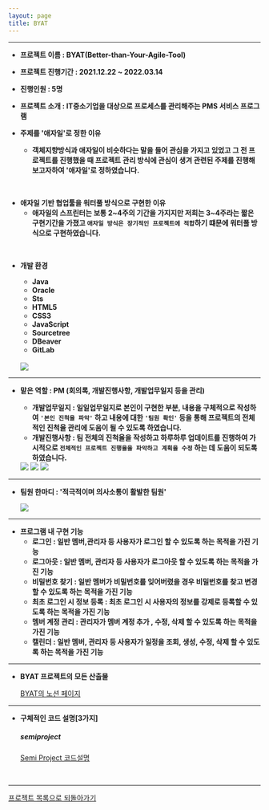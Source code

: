 ```yaml
---
layout: page
title: BYAT
---
```

***

- **프로젝트 이름 : BYAT(Better-than-Your-Agile-Tool)**  

- **프로젝트 진행기간 : 2021.12.22 ~ 2022.03.14**

- **진행인원 : 5명**

- **프로젝트 소개 : IT중소기업을 대상으로 프로세스를 관리해주는 PMS 서비스 프로그램**

- **주제를 '애자일'로 정한 이유**
  - **객체지향방식과 애자일이 비슷하다는 말을 들어 관심을 가지고 있었고 그 전 프로젝트를 진행했을 때
      프로젝트 관리 방식에 관심이 생겨 관련된 주제를 진행해보고자하여 '애자일'로 정하였습니다.**  
<br/>

- **애자일 기반 협업툴을 워터풀 방식으로 구현한 이유**
  - **애자일의 스프린터는 보통 2~4주의 기간을 가지지만 저희는 3~4주라는 짧은 구현기간을 가졌고 `애자일 방식은
      장기적인 프로젝트에 적합`하기 떄문에 워터폴 방식으로 구현하였습니다.**  
<br/>      

- **개발 환경**
  - **Java**
  - **Oracle**
  - **Sts** 
  - **HTML5**
  - **CSS3**
  - **JavaScript** 
  - **Sourcetree** 
  - **DBeaver**
  - **GitLab**
  
  <br/>
  
  <img src="../img/semiTools.png">

***

- **맡은 역할 : PM (회의록, 개발진행사항, 개발업무일지 등을 관리)**

  * **개발업무일지 : 일일업무일지로 본인이 구현한 부분, 내용을 구체적으로 작성하여 `'본인 진척율 파악'` 하고 내용에 대한 `'팀원 확인'` 등을 통해 프로젝트의 전체적인 진척율 관리에 도움이 될 수 있도록 하였습니다.**
  * **개발진행사항 : 팀 전체의 진척율을 작성하고 하루하루 업데이트를 진행하여 가시적으로 `전체적인 프로젝트 진행율을 파악하고 계획을 수정` 하는 데 도움이 되도록 하였습니다.**

  <img src="../img/SemiMeetingLog.png">

  <img src="../img/SemiProgress.png">

  <img src="../img/semiIssueTracking.png">

***

- **팀원 한마디 : '적극적이며 의사소통이 활발한 팀원'**

  <img src="../img/semiProjectTeamIntroduce.png">


***

- **프로그램 내 구현 기능** 
  - **로그인  : 일반 멤버,관리자 등 사용자가 로그인 할 수 있도록 하는 목적을 가진 기능** 
  - **로그아웃 : 일반 멤버, 관리자 등 사용자가 로그아웃 할 수 있도록 하는  목적을 가진 기능**
  - **비밀번호 찾기 : 일반 멤버가 비밀번호를 잊어버렸을 경우 비밀번호를 찾고 변경할 수 있도록 하는  목적을 가진 기능**
  - **최초 로그인 시 정보 등록 : 최초 로그인 시 사용자의 정보를 강제로 등록할 수 있도록 하는  목적을 가진 기능**
  - **멤버 계정 관리 :  관리자가 멤버 계정 추가 , 수정, 삭제 할 수 있도록 하는  목적을 가진 기능**
  - **캘린더 : 일반 멤버, 관리자 등 사용자가 일정을 조회, 생성, 수정, 삭제 할 수 있도록 하는 목적을 가진 기능** 
  
***


- **BYAT 프로젝트의 모든 산출물**  

  [BYAT의 노션 페이지](http://)

***

- **구체적인 코드 설명[3가지]**
  ##### semiproject  
  [Semi Project 코드설명](semiprojectcode.md)  

<br/>


***

[프로젝트 목록으로 되돌아가기](https://leesohyeon96.github.io/projects/)

